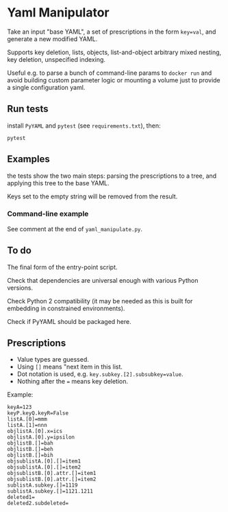 # Yaml Manipulator

Take an input "base YAML", a set of prescriptions in the form `key=val`,
and generate a new modified YAML.

Supports key deletion, lists, objects, list-and-object arbitrary mixed nesting,
key deletion, unspecified indexing.

Useful e.g. to parse a bunch of command-line params to `docker run` and avoid
building custom parameter logic or mounting a volume just to provide a single
configuration yaml.

## Run tests

install `PyYAML` and `pytest` (see `requirements.txt`), then:
```
pytest
```

## Examples

the tests show the two main steps: parsing the prescriptions to a tree,
and applying this tree to the base YAML.

Keys set to the empty string will be removed from the result.

### Command-line example

See comment at the end of `yaml_manipulate.py`.

## To do

The final form of the entry-point script.

Check that dependencies are universal enough with various Python versions.

Check Python 2 compatibility (it may be needed as this is built for embedding in constrained environments).

Check if PyYAML should be packaged here.

## Prescriptions

- Value types are guessed.
- Using `[]` means "next item in this list.
- Dot notation is used, e.g. `key.subkey.[2].subsubkey=value`.
- Nothing after the `=` means key deletion.

Example:
```
keyA=123
keyP.keyQ.keyR=False
listA.[0]=mmm
listA.[1]=nnn
objlistA.[0].x=ics
objlistA.[0].y=ipsilon
objlistB.[]=bah
objlistB.[]=beh
objlistB.[]=bih
objsublistA.[0].[]=item1
objsublistA.[0].[]=item2
objsublistB.[0].attr.[]=item1
objsublistB.[0].attr.[]=item2
sublistA.subkey.[]=1119
sublistA.subkey.[]=1121.1211
deleted1=
deleted2.subdeleted=
```
